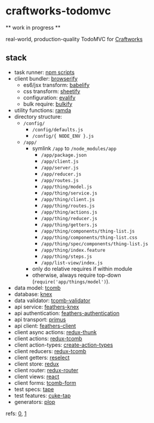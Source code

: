 # craftworks-todomvc

** work in progress **

real-world, production-quality TodoMVC for [Craftworks](http://craftworks.enspiral.com)

## stack

- task runner: [npm scripts](http://substack.net/task_automation_with_npm_run)
- client bundler: [browserify](https://github.com/substack/browserify-handbook)
  - es6/jsx transform: [babelify](https://www.npmjs.com/package/babelify)
  - css transform: [sheetify](https://www.npmjs.com/package/sheetify)
  - configuration: [evalify](https://www.npmjs.org/package/evalify)
  - bulk require: [bulkify](https://www.npmjs.org/package/bulkify)
- utility functions: [ramda](http://ramdajs.com/docs/)
- directory structure:
  - `/config/`
    - `/config/defaults.js`
    - `/config/{ NODE_ENV }.js`
  - `/app/`
    - symlink `/app` to `/node_modules/app`
      - `/app/package.json`
      - `/app/client.js`
      - `/app/server.js`
      - `/app/reducer.js`
      - `/app/routes.js`
      - `/app/thing/model.js`
      - `/app/thing/service.js`
      - `/app/thing/client.js`
      - `/app/thing/routes.js`
      - `/app/thing/actions.js`
      - `/app/thing/reducer.js`
      - `/app/thing/getters.js`
      - `/app/thing/components/thing-list.js`
      - `/app/thing/components/thing-list.css`
      - `/app/thing/spec/components/thing-list.js`
      - `/app/thing/index.feature`
      - `/app/thing/steps.js`
      - `/app/list-view/index.js`
    - only do relative requires if within module
    - otherwise, always require top-down (`require('app/things/model')`).
- data model: [tcomb](https://github.com/gcanti/tcomb)
- database: [knex](https://www.npmjs.com/package/knex)
- data validator: [tcomb-validator](https://github.com/gcanti/tcomb-validation)
- api service: [feathers-knex](https://www.npmjs.com/package/feathers-knex)
- api authentication: [feathers-authentication](https://www.npmjs.org/package/feathers-authentication)
- api transport: [primus](https://www.npmjs.com/package/primus)
- api client: [feathers-client](https://www.npmjs.com/package/feathers-client)
- client async actions: [redux-thunk](https://www.npmjs.com/package/redux-thunk)
- client actions: [redux-tcomb](https://www.npmjs.com/package/redux-tcomb)
- client action-types: [create-action-types](https://www.npmjs.com/package/create-action-types)
- client reducers: [redux-tcomb](https://github.com/gcanti/redux-tcomb)
- client getters: [reselect](https://www.npmjs.com/package/reselect)
- client store: [redux](https://www.npmjs.com/package/redux)
- client router: [redux-router](https://www.npmjs.com/package/redux-router)
- client views: [react](https://www.npmjs.com/package/react)
- client forms: [tcomb-form](https://github.com/gcanti/tcomb-form)
- test specs: [tape](https://www.npmjs.com/package/tape)
- test features: [cuke-tap](https://www.npmjs.com/package/cuke-tap)
- generators: [plop](https://github.com/amwmedia/plop)

refs: [0](http://teropa.info/blog/2015/09/10/full-stack-redux-tutorial.html), [1](http://blog.workshape.io/the-3ree-stack-react-redux-rethinkdb-express-js/)

